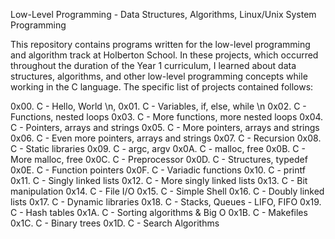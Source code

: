
Low-Level Programming - Data Structures, Algorithms, Linux/Unix System Programming

This repository contains programs written for the low-level programming and algorithm track at Holberton School. In these projects, which occurred throughout the duration of the Year 1 curriculum, I learned about data structures, algorithms, and other low-level programming concepts while working in the C language. The specific list of projects contained follows:

0x00. C - Hello, World \n,
0x01. C - Variables, if, else, while \n
0x02. C - Functions, nested loops
0x03. C - More functions, more nested loops
0x04. C - Pointers, arrays and strings
0x05. C - More pointers, arrays and strings
0x06. C - Even more pointers, arrays and strings
0x07. C - Recursion
0x08. C - Static libraries
0x09. C - argc, argv
0x0A. C - malloc, free
0x0B. C - More malloc, free
0x0C. C - Preprocessor
0x0D. C - Structures, typedef
0x0E. C - Function pointers
0x0F. C - Variadic functions
0x10. C - printf
0x11. C - Singly linked lists
0x12. C - More singly linked lists
0x13. C - Bit manipulation
0x14. C - File I/O
0x15. C - Simple Shell
0x16. C - Doubly linked lists
0x17. C - Dynamic libraries
0x18. C - Stacks, Queues - LIFO, FIFO
0x19. C - Hash tables
0x1A. C - Sorting algorithms & Big O
0x1B. C - Makefiles
0x1C. C - Binary trees
0x1D. C - Search Algorithms
